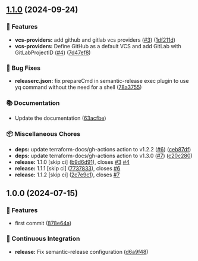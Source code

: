 ## [1.1.0](https://github.com/CloudAtScale/terraform-null-tags/compare/1.0.0...1.1.0) (2024-09-24)

### :rocket: Features

* **vcs-providers:** add github and gitlab vcs providers ([#3](https://github.com/CloudAtScale/terraform-null-tags/issues/3)) ([1df211d](https://github.com/CloudAtScale/terraform-null-tags/commit/1df211d74fecf637460b52272f18f3299c946eba))
* **vcs-providers:** Define GitHub as a default VCS and add GitLab with GitLabProjectID ([#4](https://github.com/CloudAtScale/terraform-null-tags/issues/4)) ([7d47ef8](https://github.com/CloudAtScale/terraform-null-tags/commit/7d47ef8c5c1d864a72644cdfe1581d784ccb6b18))

### :bug: Bug Fixes

* **releaserc.json:** fix prepareCmd in semantic-release exec plugin to use yq command without the need for a shell ([78a3755](https://github.com/CloudAtScale/terraform-null-tags/commit/78a3755a92552d30fe380e1f34db2dbe0c54fe47))

### :books: Documentation

* Update the documentation ([63acfbe](https://github.com/CloudAtScale/terraform-null-tags/commit/63acfbef911bb9e0d9cae96adc3dac0e29253841))

### :package: Miscellaneous Chores

* **deps:** update terraform-docs/gh-actions action to v1.2.2 ([#6](https://github.com/CloudAtScale/terraform-null-tags/issues/6)) ([ceb87df](https://github.com/CloudAtScale/terraform-null-tags/commit/ceb87df6cfeb18e5f27fba7ae4e57c551a6a8de1))
* **deps:** update terraform-docs/gh-actions action to v1.3.0 ([#7](https://github.com/CloudAtScale/terraform-null-tags/issues/7)) ([c20c280](https://github.com/CloudAtScale/terraform-null-tags/commit/c20c280e171365ae9a5a140ceae6efd659395d5b))
* **release:** 1.1.0 [skip ci] ([b9d6d91](https://github.com/CloudAtScale/terraform-null-tags/commit/b9d6d91873215f8e20fc80b34b2cae6966903cd5)), closes [#3](https://github.com/CloudAtScale/terraform-null-tags/issues/3) [#4](https://github.com/CloudAtScale/terraform-null-tags/issues/4)
* **release:** 1.1.1 [skip ci] ([7737833](https://github.com/CloudAtScale/terraform-null-tags/commit/773783381ddf3fcf67b53c7f283e43cea3e93c1d)), closes [#6](https://github.com/CloudAtScale/terraform-null-tags/issues/6)
* **release:** 1.1.2 [skip ci] ([2c7e9c1](https://github.com/CloudAtScale/terraform-null-tags/commit/2c7e9c10008576a8e32a91b65ce57d057c464351)), closes [#7](https://github.com/CloudAtScale/terraform-null-tags/issues/7)

## 1.0.0 (2024-07-15)

### :rocket: Features

* first commit ([878e64a](https://github.com/CloudAtScale/terraform-module-tags/commit/878e64a7892f57d189a5473b4f89255e2eee47df))

### :robot: Continuous Integration

* **release:** Fix semantic-release configuration ([d6a9f48](https://github.com/CloudAtScale/terraform-module-tags/commit/d6a9f48b7b188085e19978e1919c20607b847145))
